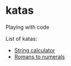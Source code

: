 # katas

Playing with code

List of katas:

- [String calculator](calculator)
- [Romans to numerals](roman_to_literals)